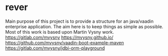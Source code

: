# rever
Main purpose of this project is to provide a structure for an java/vaadin enterprise application. The aim here is to keep things as simple as possible.
Most of this work is based upon Martin Vysny work.
https://gitlab.com/mvysny
https://mvysny.github.io/
https://github.com/mvysny/vaadin-boot-example-maven
https://gitlab.com/mvysny/jdbi-orm-playground
